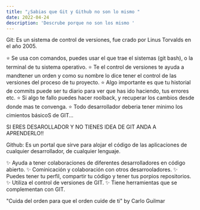 ```yaml
---
title: "¿Sabias que Git y Github no son lo mismo "
date: 2022-04-24
description: 'Descrube porque no son los mismo '
---
```



Git: Es un sistema de control de versiones, fue crado por Linus Torvalds en  el año 2005.

⭐ Se usa con comandos, puedes usar el que trae el sistemas (git bash), o la terminal de tu sistema operativo.
⭐ Te el control de versiones te ayuda a mandtener un orden y como su nombre lo dice tener el control de las versiones del proceso de tu proyecto.
⭐ Algo importante es que tu historial de commits puede ser tu diario para ver que has ido haciendo, tus errores etc.
⭐ Si algo te fallo puedes hacer roolback, y recuperar los cambios desde donde mas te convenga.
⭐ Todo desarrollador deberia tener minimo los cimientos básicoS de GIT...
  
  SI ERES DESAROLLADOR Y NO TIENES IDEA DE GIT ANDA A APRENDERLO!!


Github: Es un portal que sirve para alojar el código de las aplicaciones de cualquier desarrollador, de cualquier lenguaje.

  ✨ Ayuda a tener colaboraciones de diferentes desarrolladores en código abierto.
  ✨ Cominicación y colaboración con otros desarrooladores.
  ✨ Puedes tener tu perfil, compartir tu código y tener tus porpios repositorios.
  ✨ Utiliza el control de versiones de GIT.
  ✨ Tiene herramientas que se complementan con GIT.
 
 
 "Cuida del orden para que el orden cuide de ti" by Carlo Guilmar
  
